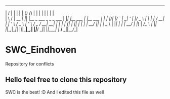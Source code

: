 

  __  __       _   _     _              _       _   _            _               _   
 |  \/  |     | | | |   (_)            (_)     | | | |          | |             | |  
 | \  / | __ _| |_| |__  _  ___ _   _   _ ___  | |_| |__   ___  | |__   ___  ___| |_ 
 | |\/| |/ _` | __| '_ \| |/ _ \ | | | | / __| | __| '_ \ / _ \ | '_ \ / _ \/ __| __|
 | |  | | (_| | |_| | | | |  __/ |_| | | \__ \ | |_| | | |  __/ | |_) |  __/\__ \ |_ 
 |_|  |_|\__,_|\__|_| |_|_|\___|\__,_| |_|___/  \__|_| |_|\___| |_.__/ \___||___/\__|
                                                                                     
 
# SWC_Eindhoven
Repository for conflicts

## Hello feel free to clone this repository
SWC is the best! :D
And I edited this file as well
